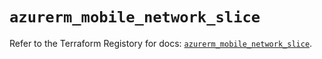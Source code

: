 # `azurerm_mobile_network_slice`

Refer to the Terraform Registory for docs: [`azurerm_mobile_network_slice`](https://www.terraform.io/docs/providers/azurerm/r/mobile_network_slice).
